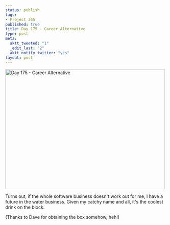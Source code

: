 ```yaml
--- 
status: publish
tags: 
- Project 365
published: true
title: Day 175 - Career Alternative
type: post
meta: 
  aktt_tweeted: "1"
  _edit_last: "2"
  aktt_notify_twitter: "yes"
layout: post
---
```

<a href="http://www.flickr.com/photos/freeed/5868259973/" title="Day 175 - Career Alternative by Fred​, on Flickr"><img src="http://farm4.static.flickr.com/3081/5868259973_2396838003.jpg" width="500" height="375" alt="Day 175 - Career Alternative"/></a>

Turns out, if the whole software business doesn't work out for me, I have a future in the water business. Given my catchy name and all, it's the coolest drink on the block.

(Thanks to Dave for obtaining the box somehow, heh!)

